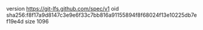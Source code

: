 version https://git-lfs.github.com/spec/v1
oid sha256:f8f17a9d8147c3e9e6f33c7bb816a91155894f8f68024f13e10225db7ef19e4d
size 1096
